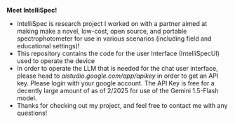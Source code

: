 **Meet IntelliSpec!**
- IntelliSpec is research project I worked on with a partner aimed at making make a novel, low-cost, open source, and portable spectrophotometer for use in various scenarios (including field and educational settings)!
- This repository contains the code for the user Interface (IntelliSpecUI) used to operate the device
- In order to operate the LLM that is needed for the chat user interface, please head to *aistudio.google.com/app/apikey* in order to get an API key. Please login with your google account. The API Key is free for a decently large amount of as of 2/2025 for use of the Gemini 1.5-Flash model.
- Thanks for checking out my project, and feel free to contact me with any questions!
